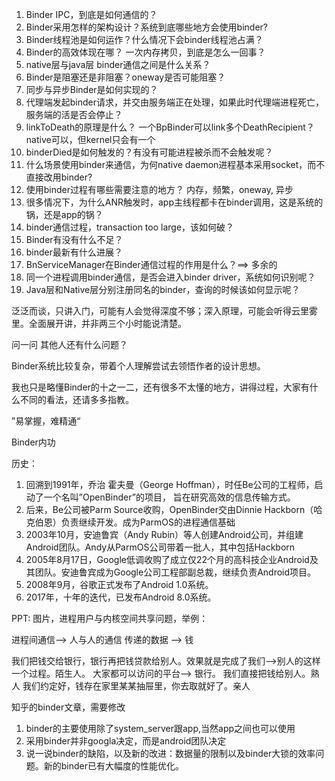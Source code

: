 1. Binder IPC，到底是如何通信的？
2. Binder采用怎样的架构设计？系统到底哪些地方会使用binder?
2. Binder线程池是如何运作？什么情况下会binder线程池占满？
3. Binder的高效体现在哪？ 一次内存拷贝，到底是怎么一回事？
4. native层与java层 binder通信之间是什么关系？
5. Binder是阻塞还是非阻塞？oneway是否可能阻塞？
6. 同步与异步Binder是如何实现的？
7. 代理端发起binder请求，并交由服务端正在处理，如果此时代理端进程死亡，服务端的活是否会停止？
7. linkToDeath的原理是什么？ 一个BpBinder可以link多个DeathRecipient？  native可以，但kernel只会有一个
8. binderDied是如何触发的？有没有可能进程被杀而不会触发呢？
9. 什么场景使用binder来通信，为何native daemon进程基本采用socket，而不直接改用binder?
10. 使用binder过程有哪些需要注意的地方？ 内存，频繁，oneway, 异步
11. 很多情况下，为什么ANR触发时，app主线程都卡在binder调用，这是系统的锅，还是app的锅？
12. binder通信过程，transaction too large，该如何破？
13. Binder有没有什么不足？
14. binder最新有什么进展？
15. BnServiceManager在Binder通信过程的作用是什么？==> 多余的
16. 同一个进程调用binder通信，是否会进入binder driver，系统如何识别呢？
17. Java层和Native层分别注册同名的binder，查询的时候该如何显示呢？

泛泛而谈，只讲入门，可能有人会觉得深度不够；深入原理，可能会听得云里雾里。全面展开讲，并非两三个小时能说清楚。


问一问 其他人还有什么问题？

Binder系统比较复杂，带着个人理解尝试去领悟作者的设计思想。

我也只是略懂Binder的十之一二，还有很多不太懂的地方，讲得过程，大家有什么不同的看法，还请多多指教。

”易掌握，难精通“

Binder内功


历史：

1. 回溯到1991年，乔治 霍夫曼（George Hoffman），时任Be公司的工程师，启动了一个名叫”OpenBinder”的项目，
旨在研究高效的信息传输方式。
2. 后来，Be公司被Parm Source收购，OpenBinder交由Dinnie Hackborn（哈克伯恩）负责继续开发。成为ParmOS的进程通信基础
3. 2003年10月，安迪鲁宾（Andy Rubin）等人创建Android公司，并组建Android团队。Andy从ParmOS公司带着一批人，其中包括Hackborn
4. 2005年8月17日，Google低调收购了成立仅22个月的高科技企业Android及其团队。安迪鲁宾成为Google公司工程部副总裁，继续负责Android项目。
5. 2008年9月，谷歌正式发布了Android 1.0系统。
6. 2017年，十年的迭代，已发布Android 8.0系统。


PPT: 图片，进程用户与内核空间共享问题，举例：

进程间通信--> 人与人的通信
传递的数据 --> 钱

我们把钱交给银行，银行再把钱贷款给别人。效果就是完成了我们-->别人的这样一个过程。陌生人。 大家都可以访问的平台--> 银行。
我们直接把钱给别人。熟人
我们约定好，钱存在家里某某抽屉里，你去取就好了。亲人






知乎的binder文章，需要修改
1. binder的主要使用除了system_server跟app,当然app之间也可以使用
2. 采用binder并非googla决定，而是android团队决定
3. 说一说binder的缺陷，以及新的改进：数据量的限制以及binder大锁的效率问题。新的binder已有大幅度的性能优化。
